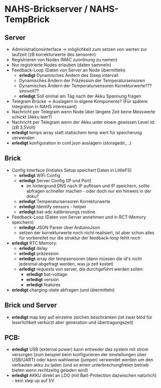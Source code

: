 # NAHS-Brickserver / NAHS-TempBrick

## Server

*  Administrationsinterface -> möglichkeit zum setzen von werten zur laufzeit (zB korrekturwerte des sensoren)
*  Registrieren von Nodes (MAC zuordnung zu namen)
*  Nur registrierte Nodes erlauben (daten sammeln)
*  Feedback-Loop (Daten von Server an Node übermitteln)
    *  **erledigt** Dynamisches Ändern des Sleep intervall
    *  Dynamisches Ändern der Präzession der Temperatursensoren
    *  Dynamisches Ändern der Temperatursensoren Korrekturwerte??? sinnvoll??
    *  **erledigt** Soll einmal am Tag nach der Akku Spannung fragen
*  Telegram Brücke -> Auslagern in eigene Komponente? (Für spätere Integration in NAHS interessant)
*  Nachricht per Telegram wenn Node über längere Zeit keine Messwerte schickt (Akku leer?)
*  Nachricht per Telegram wenn der Akku unter einem gewissen Level ist (zB 3,5Volt)
*  **erledigt** temps array statt statischem temp wert für speicherung verwenden
*  **erledigt** konfiguration in conf.json auslagern (storagedir,...)

## Brick

*  Config Interface (Initiales Setup speichert Daten in LittleFS)
    *  **erledigt** WiFi Config
    *  **erledigt** Server Config (IP und Port)
        *  im hintergrund DNS nach IP auflösen und IP speichern, sollte abfragen schneller machen - oder doch nur ein hinweis in der doku?
    *  **erledigt** Temperatursensoren Korrekturwerte
    *  **erledigt** Identify sensors - helper
    *  **erledigt** bat-adc kalibrierungs routine
*  Feedback-Loop (Daten von Server annehmen und in RCT-Memory speichern)
    *  **erledigt** JSON Parser über ArduinoJson
    *  setzen der korrekturwerte noch nicht realisiert, ist aber schon alles für vorbereitet nur die struktur der feedback-loop fehlt noch
*  **erledigt** RTC Memory:
    *  **erledigt** delay
    *  **erledigt** präzession
    *  **erledigt** array der tempsensoren (dann müssen die id's nicht jedesmal abgefragt werden, was ja zeit kostet)
    *  **erledigt** requests von server, die durchgeführt werden sollen:
        *  **erledigt** bat-voltage
        *  **erledigt** version
        *  **erledigt** features
*  **erledigt** charging-state abfragen (und übermitteln)

## Brick und Server

*  **erledigt** map key auf einzelne zeichen beschränken (ist zwar blöd für leserlichkeit verkürzt aber generation und übertragungszeit)

## PCB:

*  **erledigt** USB (external power) kann entweder das system mit strom versorgen (zum beispiel beim konfigurieren der einstellungen über USB/UART)
oder kann wahlweise (jumper) verwendet werden um den verbauten akku zu laden (und so einen unterbrechungfreien betrieb bieten wenn rechtzeitig geladen wird)
*  **erledigt** AKKU direkt an LDO (mit Batt-Protection dazwischen natürlich) - kein step up auf 5V
